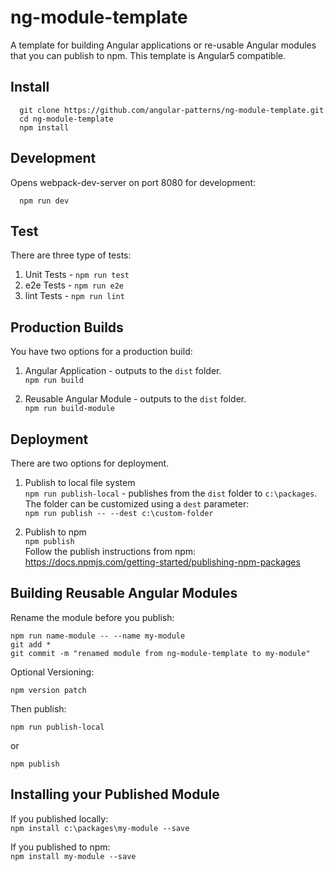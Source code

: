 # ng-module-template

A template for building Angular applications or re-usable Angular modules that you can publish to npm. This template is Angular5 compatible.

## Install

`  git clone https://github.com/angular-patterns/ng-module-template.git`<br />
`  cd ng-module-template` <br />
`  npm install`

## Development

Opens webpack-dev-server on port 8080 for development:

`  npm run dev`

## Test

There are three type of tests: 

1. Unit Tests - `npm run test`
2. e2e Tests - `npm run e2e`
3. lint Tests - `npm run lint`

## Production Builds

You have two options for a production build:

1. Angular Application - outputs to the `dist` folder.<br/>
  `npm run build`
 
2. Reusable Angular Module - outputs to the `dist` folder.<br/>
  `npm run build-module`
  
## Deployment

There are two options for deployment.

1. Publish to local file system<br/>
  `npm run publish-local` - publishes from the `dist` folder to `c:\packages`. <br />
  The folder can be customized using a `dest` parameter:<br/>
  `npm run publish -- --dest c:\custom-folder`
  
2. Publish to npm<br/>
  `npm publish`<br/>
  Follow the publish instructions from npm: https://docs.npmjs.com/getting-started/publishing-npm-packages
  
## Building Reusable Angular Modules

Rename the module before you publish:<br />

`npm run name-module -- --name my-module` <br />
`git add *` <br />
`git commit -m "renamed module from ng-module-template to my-module"`

Optional Versioning:

`npm version patch`

Then publish:

`npm run publish-local`

or

`npm publish`

## Installing your Published Module

If you published locally:<br />
`npm install c:\packages\my-module --save`

If you published to npm:<br />
`npm install my-module --save`






